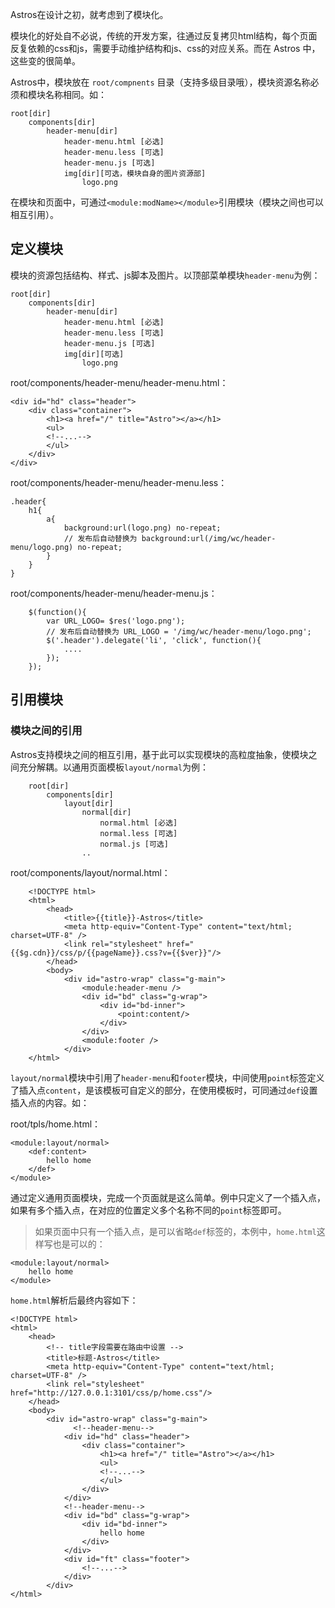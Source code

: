Astros在设计之初，就考虑到了模块化。

模块化的好处自不必说，传统的开发方案，往通过反复拷贝html结构，每个页面反复依赖的css和js，需要手动维护结构和js、css的对应关系。而在 Astros 中，这些变的很简单。


Astros中，模块放在 `root/compnents` 目录（支持多级目录哦），模块资源名称必须和模块名称相同。如：

    root[dir]
        components[dir]
            header-menu[dir]
                header-menu.html [必选]
                header-menu.less [可选]
                header-menu.js [可选]
                img[dir][可选，模块自身的图片资源部]
                    logo.png

在模块和页面中，可通过`<module:modName></module>`引用模块（模块之间也可以相互引用）。

## 定义模块

模块的资源包括结构、样式、js脚本及图片。以顶部菜单模块`header-menu`为例：

    root[dir]
        components[dir]
            header-menu[dir]
                header-menu.html [必选]
                header-menu.less [可选]
                header-menu.js [可选]
                img[dir][可选]
                    logo.png
        
root/components/header-menu/header-menu.html：
    
    <div id="hd" class="header">
        <div class="container">
            <h1><a href="/" title="Astro"></a></h1>
            <ul>
            <!--...-->        
            </ul>
        </div>
    </div>

root/components/header-menu/header-menu.less：
    
    .header{
        h1{
            a{
                background:url(logo.png) no-repeat;
                // 发布后自动替换为 background:url(/img/wc/header-menu/logo.png) no-repeat;
            }
        }
    }

root/components/header-menu/header-menu.js：

```
    $(function(){
        var URL_LOGO= $res('logo.png');
        // 发布后自动替换为 URL_LOGO = '/img/wc/header-menu/logo.png';
        $('.header').delegate('li', 'click', function(){
            ....
        });
    });
```


## 引用模块
### 模块之间的引用
Astros支持模块之间的相互引用，基于此可以实现模块的高粒度抽象，使模块之间充分解耦。以通用页面模板`layout/normal`为例：

```
    root[dir]
        components[dir]
            layout[dir]
                normal[dir]
                    normal.html [必选]
                    normal.less [可选]
                    normal.js [可选]
                ..

```
root/components/layout/normal.html：

```
    <!DOCTYPE html>
    <html>
        <head>
            <title>{{title}}-Astros</title>
            <meta http-equiv="Content-Type" content="text/html; charset=UTF-8" />
            <link rel="stylesheet" href="{{$g.cdn}}/css/p/{{pageName}}.css?v={{$ver}}"/>
        </head>
        <body>
        	<div id="astro-wrap" class="g-main">
                <module:header-menu />
                <div id="bd" class="g-wrap">
                    <div id="bd-inner">
        				<point:content/>
                    </div>
                </div>
                <module:footer />            
            </div>
    </html>
```

`layout/normal`模块中引用了`header-menu`和`footer`模块，中间使用`point`标签定义了插入点`content`，是该模板可自定义的部分，在使用模板时，可同通过`def`设置插入点的内容。如：

root/tpls/home.html：
    
    <module:layout/normal>
        <def:content>
            hello home
        </def>
    </module>

通过定义通用页面模块，完成一个页面就是这么简单。例中只定义了一个插入点，如果有多个插入点，在对应的位置定义多个名称不同的`point`标签即可。

> 如果页面中只有一个插入点，是可以省略`def`标签的，本例中，`home.html`这样写也是可以的：

    <module:layout/normal>
        hello home
    </module>

`home.html`解析后最终内容如下：

    <!DOCTYPE html>
    <html>
        <head>
            <!-- title字段需要在路由中设置 -->
            <title>标题-Astros</title>
            <meta http-equiv="Content-Type" content="text/html; charset=UTF-8" />
            <link rel="stylesheet" href="http://127.0.0.1:3101/css/p/home.css"/>
        </head>
        <body>
        	<div id="astro-wrap" class="g-main">
        	      <!--header-menu-->
                <div id="hd" class="header">
                    <div class="container">
                        <h1><a href="/" title="Astro"></a></h1>
                        <ul>
                        <!--...-->        
                        </ul>
                    </div>
                </div>
                <!--header-menu-->
                <div id="bd" class="g-wrap">
                    <div id="bd-inner">
        				hello home
                    </div>
                </div>
                <div id="ft" class="footer">
                    <!--...-->
                </div>
            </div>
    </html>
    
